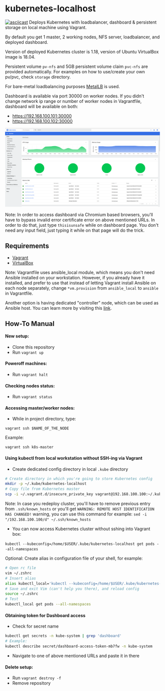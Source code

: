 # kubernetes-localhost
[![asciicast](https://asciinema.org/a/352272.svg)](https://asciinema.org/a/352272?autoplay=1&speed=5)
Deploys Kubernetes with loadbalancer, dashboard & persistent storage
on local machine using Vagrant.

By default you get 1 master, 2 working nodes, NFS server, loadbalancer,
and deployed dashboard.

Version of deployed Kubernetes cluster is 1.18, version of Ubuntu VirtualBox
image is 18.04.

Persistent volume `pv-nfs` and 5GB persistent volume claim `pvc-nfs` are provided automatically.
For examples on how to use/create your own pv/pvc, check `storage` directory.

For bare-metal loadbalancing purposes [MetalLB](https://metallb.universe.tf/) is used.

Dashboard is available via port 30000 on worker nodes.
If you didn't change network ip range or number of worker nodes in Vagrantfile,
dashboard will be available on both:
- https://192.168.100.101:30000
- https://192.168.100.102:30000

![Dashboard Example](images/kubernetes-localhost-dashboard.png)


Note:
In order to access dashboard via Chromium based browsers, you'll have to bypass
invalid error certificate error on above mentioned URLs. In order to do that,
just type `thisisunsafe` while on dashboard page. You don't need any input
field, just typing it while on that page will do the trick.

## Requirements
* [Vagrant](https://www.vagrantup.com/)
* [VirtualBox](https://www.virtualbox.org/)

Note:
Vagrantfile uses ansible_local module, which means you don't need Ansible
installed on your workstation. However, if you already have it installed,
and prefer to use that instead of letting Vagrant install Ansible on each
node separately, change `*vm.provision` from `ansible_local` to `ansible` in
Vagrantfile.

Another option is having dedicated "controller" node, which can be used as
Ansible host. You can learn more by visiting this [link](https://www.vagrantup.com/docs/provisioning/ansible_local.html#ansible-parallel-execution-from-a-guest).

## How-To Manual

#### New setup:
* Clone this repository
* Run `vagrant up`

#### Poweroff machines:
* Run `vagrant halt`

#### Checking nodes status:
* Run `vagrant status`

#### Accessing master/worker nodes:
* While in project directory, type:
```shell
vagrant ssh $NAME_OF_THE_NODE
```
Example:
```shell
vagrant ssh k8s-master
```

#### Using kubectl from local workstation without SSH-ing via Vagrant
* Create dedicated config directory in local `.kube` directory
```bash
# Create directory in which you're going to store Kubernetes config
mkdir -p ~/.kube/kubernetes-localhost
# Copy file from Kubernetes master
scp -i ~/.vagrant.d/insecure_private_key vagrant@192.168.100.100:~/.kube/config ~/.kube/kubernetes-localhost
```
Note: In case you redeploy cluster, you'll have to remove previous entry from `.ssh/known_hosts` or you'll
get `WARNING: REMOTE HOST IDENTIFICATION HAS CHANGED!` warning, you can use
this command for example: `sed -i "/192.168.100.100/d" ~/.ssh/known_hosts`
* You can now access Kubernetes cluster without sshing into Vagrant box:

`kubectl --kubeconfig=/home/$USER/.kube/kubernetes-localhost get pods --all-namespaces`

Optional:
Create alias in configuration file of your shell, for example:
```bash
# Open rc file
vim ~/.zshrc
# Insert alias
alias kubectl_local='kubectl --kubeconfig=/home/$USER/.kube/kubernetes-localhost'
# Save and exit Vim (can't help you there), and reload config
source ~/.zshrc
# Test
kubectl_local get pods --all-namespaces
```

#### Obtaining token for Dashboard access
* Check for secret name
```bash
kubectl get secrets -n kube-system | grep 'dashboard'
# Example:
kubectl describe secret/dashboard-access-token-mb7fw -n kube-system
```
* Navigate to one of above mentioned URLs and paste it in there

#### Delete setup:
* Run `vagrant destroy -f`
* Remove repository


